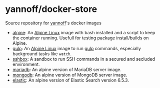 # yannoff/docker-store

Source repository for [yannoff](https://hub.docker.com/u/yannoff/ "Yannoff's DockerHub")'s docker images

- [alpine](https://github.com/yannoff/docker-store/tree/alpine/master/alpine): An [Alpine Linux](https://alpinelinux.org/) image with bash installed and a script to keep the container running. Usefull for testing package install/builds on Alpine.
- [gulp](https://github.com/yannoff/docker-store/tree/gulp/master/gulp): An [Alpine Linux](https://alpinelinux.org/) image to run [gulp](https://gulpjs.com/) commands, especially background tasks like `watch`.
- [sshbox](https://github.com/yannoff/docker-store/tree/sshbox/master/sshbox): A sandbox to run SSH commands in a secured and secluded environment.
- [mariadb](https://github.com/yannoff/docker-store/tree/mariadb/master/mariadb): An alpine version of MariaDB server image.
- [mongodb](https://github.com/yannoff/docker-store/tree/mongodb/master/mongodb): An alpine version of MongoDB server image.
- [elastic](https://github.com/yannoff/docker-store/tree/elastic/master/elastic): An alpine version of Elastic Search version 6.5.3.
